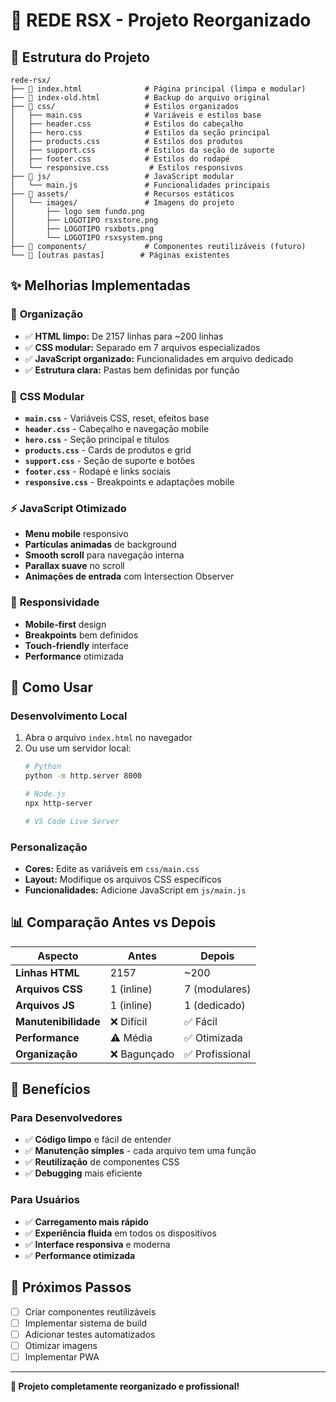 # 🚀 REDE RSX - Projeto Reorganizado

## 📁 Estrutura do Projeto

```
rede-rsx/
├── 📄 index.html              # Página principal (limpa e modular)
├── 📄 index-old.html          # Backup do arquivo original
├── 📁 css/                    # Estilos organizados
│   ├── main.css              # Variáveis e estilos base
│   ├── header.css            # Estilos do cabeçalho
│   ├── hero.css              # Estilos da seção principal
│   ├── products.css          # Estilos dos produtos
│   ├── support.css           # Estilos da seção de suporte
│   ├── footer.css            # Estilos do rodapé
│   └── responsive.css         # Estilos responsivos
├── 📁 js/                     # JavaScript modular
│   └── main.js               # Funcionalidades principais
├── 📁 assets/                 # Recursos estáticos
│   └── images/               # Imagens do projeto
│       ├── logo sem fundo.png
│       ├── LOGOTIPO rsxstore.png
│       ├── LOGOTIPO rsxbots.png
│       └── LOGOTIPO rsxsystem.png
├── 📁 components/             # Componentes reutilizáveis (futuro)
└── 📁 [outras pastas]        # Páginas existentes
```

## ✨ Melhorias Implementadas

### 🎯 **Organização**
- ✅ **HTML limpo:** De 2157 linhas para ~200 linhas
- ✅ **CSS modular:** Separado em 7 arquivos especializados
- ✅ **JavaScript organizado:** Funcionalidades em arquivo dedicado
- ✅ **Estrutura clara:** Pastas bem definidas por função

### 🎨 **CSS Modular**
- **`main.css`** - Variáveis CSS, reset, efeitos base
- **`header.css`** - Cabeçalho e navegação mobile
- **`hero.css`** - Seção principal e títulos
- **`products.css`** - Cards de produtos e grid
- **`support.css`** - Seção de suporte e botões
- **`footer.css`** - Rodapé e links sociais
- **`responsive.css`** - Breakpoints e adaptações mobile

### ⚡ **JavaScript Otimizado**
- **Menu mobile** responsivo
- **Partículas animadas** de background
- **Smooth scroll** para navegação interna
- **Parallax suave** no scroll
- **Animações de entrada** com Intersection Observer

### 📱 **Responsividade**
- **Mobile-first** design
- **Breakpoints** bem definidos
- **Touch-friendly** interface
- **Performance** otimizada

## 🚀 Como Usar

### **Desenvolvimento Local**
1. Abra o arquivo `index.html` no navegador
2. Ou use um servidor local:
   ```bash
   # Python
   python -m http.server 8000
   
   # Node.js
   npx http-server
   
   # VS Code Live Server
   ```

### **Personalização**
- **Cores:** Edite as variáveis em `css/main.css`
- **Layout:** Modifique os arquivos CSS específicos
- **Funcionalidades:** Adicione JavaScript em `js/main.js`

## 📊 Comparação Antes vs Depois

| Aspecto | Antes | Depois |
|---------|-------|--------|
| **Linhas HTML** | 2157 | ~200 |
| **Arquivos CSS** | 1 (inline) | 7 (modulares) |
| **Arquivos JS** | 1 (inline) | 1 (dedicado) |
| **Manutenibilidade** | ❌ Difícil | ✅ Fácil |
| **Performance** | ⚠️ Média | ✅ Otimizada |
| **Organização** | ❌ Bagunçado | ✅ Profissional |

## 🎯 Benefícios

### **Para Desenvolvedores**
- ✅ **Código limpo** e fácil de entender
- ✅ **Manutenção simples** - cada arquivo tem uma função
- ✅ **Reutilização** de componentes CSS
- ✅ **Debugging** mais eficiente

### **Para Usuários**
- ✅ **Carregamento mais rápido**
- ✅ **Experiência fluida** em todos os dispositivos
- ✅ **Interface responsiva** e moderna
- ✅ **Performance otimizada**

## 🔧 Próximos Passos

- [ ] Criar componentes reutilizáveis
- [ ] Implementar sistema de build
- [ ] Adicionar testes automatizados
- [ ] Otimizar imagens
- [ ] Implementar PWA

---

**🎉 Projeto completamente reorganizado e profissional!**

